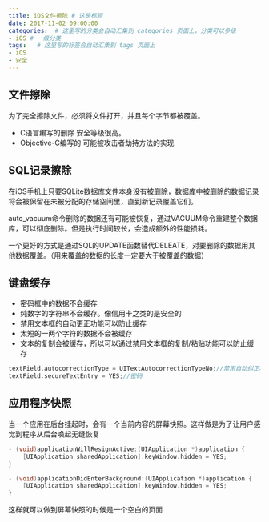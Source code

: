 ```yaml
---
title: iOS文件擦除 # 这是标题
date: 2017-11-02 09:00:00
categories:  # 这里写的分类会自动汇集到 categories 页面上，分类可以多级
- iOS # 一级分类
tags:   # 这里写的标签会自动汇集到 tags 页面上
- iOS
- 安全
---
```

## 文件擦除

为了完全擦除文件，必须将文件打开，并且每个字节都被覆盖。

* C语言编写的删除 安全等级很高。
* Objective-C编写的 可能被攻击者劫持方法的实现

## SQL记录擦除

在iOS手机上只要SQLite数据库文件本身没有被删除，数据库中被删除的数据记录将会被保留在未被分配的存储空间里，直到新记录覆盖它们。

auto_vacuum命令删除的数据还有可能被恢复，通过VACUUM命令重建整个数据库，可以彻底删除。但是执行时间较长，会造成额外的性能损耗。

一个更好的方式是通过SQL的UPDATE函数替代DELEATE，对要删除的数据用其他数据覆盖。（用来覆盖的数据的长度一定要大于被覆盖的数据）

## 键盘缓存

* 密码框中的数据不会缓存
* 纯数字的字符串不会缓存。像信用卡之类的是安全的
* 禁用文本框的自动更正功能可以防止缓存
* 太短的一两个字符的数据不会被缓存
* 文本的复制会被缓存，所以可以通过禁用文本框的复制/粘贴功能可以防止缓存

```Objective-C
textField.autocorrectionType = UITextAutocorrectionTypeNo;//禁用自动纠正功能
textField.secureTextEntry = YES;//密码
```
## 应用程序快照
当一个应用在后台挂起时，会有一个当前内容的屏幕快照。这样做是为了让用户感觉到程序从后台唤起无缝恢复

```Objective-C
- (void)applicationWillResignActive:(UIApplication *)application {
    [UIApplication sharedApplication].keyWindow.hidden = YES;
}

- (void)applicationDidEnterBackground:(UIApplication *)application {
    [UIApplication sharedApplication].keyWindow.hidden = YES;
}
```
这样就可以做到屏幕快照的时候是一个空白的页面
